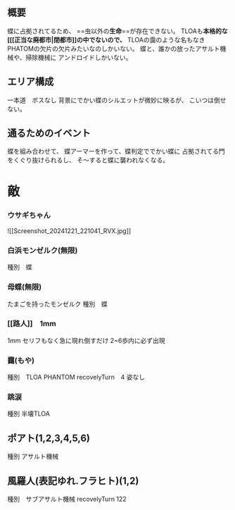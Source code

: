 ## 概要
蝶に占拠されてるため、
==虫以外の**生命**==が存在できない。
TLOAも**本格的な[[[正当な廃都市|閉都市]]の中でないので、**
TLOAの靄のような名もなきPHATOMの欠片の欠片みたいなのしかいない。
蝶と、誰かの放ったアサルト機械や、掃除機械に
アンドロイドしかいない。
## エリア構成
一本道　ボスなし
背景にでかい蝶のシルエットが微妙に映るが、
こいつは倒せない。
## 通るためのイベント
蝶を組み合わせて、
蝶アーマーを作って、蝶判定ででかい蝶に
占拠されてる門をくぐり抜けられるし、
そ～すると蝶に襲われなくなる。

# 敵
### ウサギちゃん
![[Screenshot_20241221_221041_RVX.jpg]]

### 白浜モンゼルク(無限)
種別　蝶

### 母蝶(無限)
たまごを持ったモンゼルク
種別　蝶
### [[路人]]　1mm
1mm
セリフもなく急に現れ倒すだけ
2~6歩内に必ず出現

### 靄(もや)
種別　TLOA PHANTOM
recovelyTurn　4
姿なし
### 跳涙
種別 半壊TLOA

## ポアト(1,2,3,4,5,6)
種別 アサルト機械

## 風羅人(表記ゆれ.フラヒト)(1,2)
種別　サブアサルト機械
recovelyTurn 122
